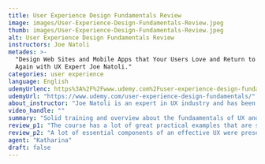 ```yaml
---
title: User Experience Design Fundamentals Review
image: images/User-Experience-Design-Fundamentals-Review.jpeg
thumb: images/User-Experience-Design-Fundamentals-Review.jpeg
alt: User Experience Design Fundamentals Review
instructors: Joe Natoli
metades: >-
  "Design Web Sites and Mobile Apps that Your Users Love and Return to Again and
  Again with UX Expert Joe Natoli."
categories: user experience
language: English
udemyUrlenc: https%3A%2F%2Fwww.udemy.com%2Fuser-experience-design-fundamentals%2F
udemyUrl: "https://www.udemy.com/user-experience-design-fundamentals/"
about_instructor: "Joe Natoli is an expert in UX industry and has been working with various companies for nearly three decades. Aside from doing work for various companies and training development teams, half of his time is dedicated to writing, mentoring and public speaking. He has successfully launched online courses in Udemy that has already taught thousands of students."
video_handle: ""
summary: "Solid training and overview about the fundaamentals of UX and its application. Detailed step-by-step process were given as well as the importance of each component in order to make their own project provide a positive user experience."
review_p1: "The course has a lot of great practical examples that are simplified for its students. The content gives the students a comprehensive and detailed knowledge of UX. Materials were explained in-depth and delivered with clarity. New terms were clearly explained and start from the very backbone. A lot of information was taught in order to teach the students to create a project that can impart a positive user experience. The instructor is very open about his past experiences. He shares a lot of previous scenarios to serve as a cautionary tale and raise awareness to some of the things that the students should remember.  he teaches in a very casual way and comes off as a very approachable person."
review_p2: "A lot of essential components of an effective UX were presented and helps the students to identify their mistakes in their own projects. This course is great for those who UX for their work or for those who want to have an experience in the field of building web pages. Very comprehensive course with complete information for its students. The course is broken down into manageable segments. Demonstrations were shown step-by-step and show the students the importance of each step and how it can be applied into practice. The course gives a great perspective for those who want to know the gaps that they might have in their projects."
agent: "Katharina"
draft: false
---
```


